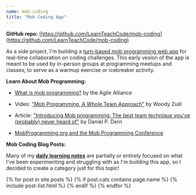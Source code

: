 ```yaml
---
name: mob-coding
title: "Mob Coding App"
---
```


**GitHub repo:** [https://github.com/LearnTeachCode/mob-coding](https://github.com/LearnTeachCode/mob-coding)

As a side project, I'm building a [turn-based mob programming web app](https://github.com/LearnTeachCode/mob-coding) for real-time collaboration on coding challenges. This early vesion of the app is meant to be used by in-person groups at programming meetups and classes, to serve as a warmup exercise or icebreaker activity.

**Learn About Mob Programming:**

  - [What is mob programming?](https://www.agilealliance.org/glossary/mob-programming/) by the Agile Alliance

  - Video: ["Mob Programming, A Whole Team Approach"](https://www.youtube.com/watch?v=8cy64qkgTyI) by Woody Zuill

  - Article: ["Introducing Mob programming: The best team technique you've (probably) never heard of"](http://www.infoworld.com/article/2941233/application-development/introducing-mob-programming-the-best-team-technique-youve-probably-never-heard-of.html) by Daniel P. Dern

  - [MobProgramming.org and the Mob Programming Conference](http://mobprogramming.org/)

**Mob Coding Blog Posts:**

Many of my [**daily learning notes**](/daily/) are partially or entirely focused on what I've been experimenting and struggling with as I'm building this app, so I decided to create a category just for this topic!

<div class="tiles">
  {% for post in site.posts %}
    {% if post.cats contains page.name %}
      {% include post-list.html %}
    {% endif %}
  {% endfor %}
</div><!-- /.tiles -->

